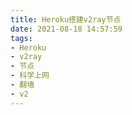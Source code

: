 ```yaml
---
title: Heroku搭建v2ray节点
date: 2021-08-18 14:57:59
tags:
- Heroku
- v2ray
- 节点
- 科学上网
- 翻墙
- v2
---
```

